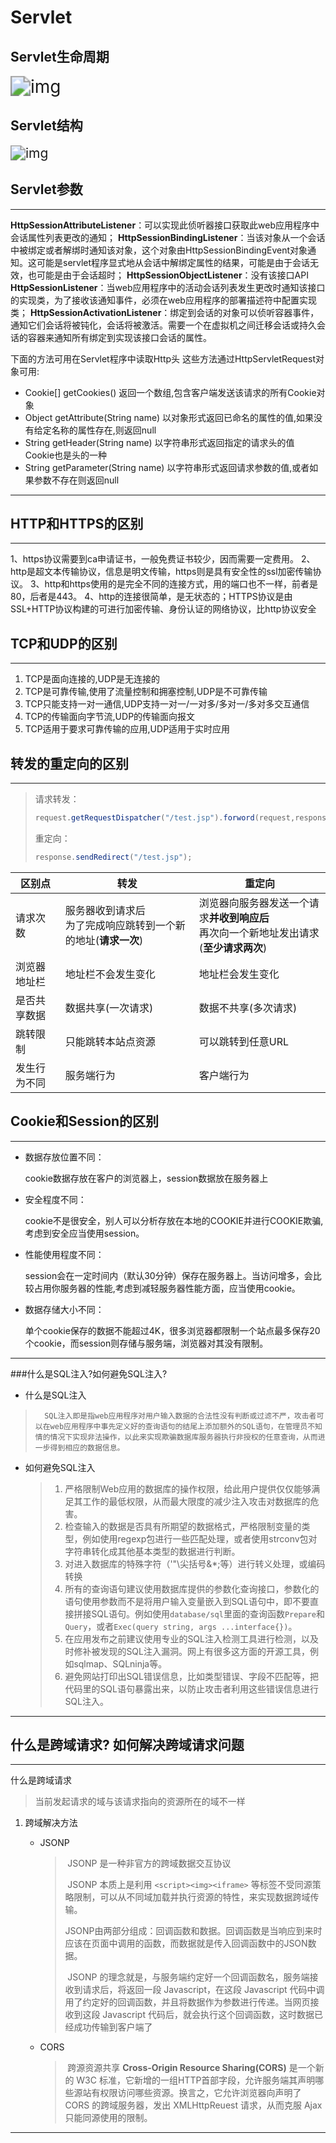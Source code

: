 # Servlet

## Servlet生命周期
<img src="https://cscgblog-1301638685.cos.ap-chengdu.myqcloud.com/javabasic/3252049_1503478423363_D9B23E5A78E8071F0BB0D7E0E456058E" alt="img" style="zoom:200%;" />

## Servlet结构
<img src="https://cscgblog-1301638685.cos.ap-chengdu.myqcloud.com/javabasic/9430388_1508834386231_FE8B1A979ADF6E3C2C114AF3F9CA693C" alt="img" style="zoom:150%;" />



## Servlet参数
---

**HttpSessionAttributeListener**：可以实现此侦听器接口获取此web应用程序中会话属性列表更改的通知；
**HttpSessionBindingListener**：当该对象从一个会话中被绑定或者解绑时通知该对象，这个对象由HttpSessionBindingEvent对象通知。这可能是servlet程序显式地从会话中解绑定属性的结果，可能是由于会话无效，也可能是由于会话超时；
**HttpSessionObjectListener**：没有该接口API
**HttpSessionListener**：当web应用程序中的活动会话列表发生更改时通知该接口的实现类，为了接收该通知事件，必须在web应用程序的部署描述符中配置实现类；
**HttpSessionActivationListener**：绑定到会话的对象可以侦听容器事件，通知它们会话将被钝化，会话将被激活。需要一个在虚拟机之间迁移会话或持久会话的容器来通知所有绑定到实现该接口会话的属性。

下面的方法可用在Servlet程序中读取Http头 这些方法通过HttpServletRequest对象可用:

- Cookie[] getCookies()     返回一个数组,包含客户端发送该请求的所有Cookie对象
- Object getAttribute(String name)   以对象形式返回已命名的属性的值,如果没有给定名称的属性存在,则返回null
- String getHeader(String name)  以字符串形式返回指定的请求头的值  Cookie也是头的一种
- String getParameter(String name)  以字符串形式返回请求参数的值,或者如果参数不存在则返回null



---
## HTTP和HTTPS的区别
---
1、https协议需要到ca申请证书，一般免费证书较少，因而需要一定费用。
2、http是超文本传输协议，信息是明文传输，https则是具有安全性的ssl加密传输协议。
3、http和https使用的是完全不同的连接方式，用的端口也不一样，前者是80，后者是443。
4、http的连接很简单，是无状态的；HTTPS协议是由SSL+HTTP协议构建的可进行加密传输、身份认证的网络协议，比http协议安全


## TCP和UDP的区别

---
1. TCP是面向连接的,UDP是无连接的
2. TCP是可靠传输,使用了流量控制和拥塞控制,UDP是不可靠传输
3. TCP只能支持一对一通信,UDP支持一对一/一对多/多对一/多对多交互通信
4. TCP的传输面向字节流,UDP的传输面向报文
6. TCP适用于要求可靠传输的应用,UDP适用于实时应用

## 转发的重定向的区别
---
>请求转发：
>
>```java
>request.getRequestDispatcher("/test.jsp").forword(request,response);
>```
>
>重定向：
>
>```java
>response.sendRedirect("/test.jsp");
>```

| 区别点       | 转发                                                         | 重定向                                                       |
| ------------ | ------------------------------------------------------------ | ------------------------------------------------------------ |
| 请求次数     | 服务器收到请求后<br/>为了完成响应跳转到一个新的地址(**请求一次**) | 浏览器向服务器发送一个请求**并收到响应后**<br/>再次向一个新地址发出请求(**至少请求两次**) |
| 浏览器地址栏 | 地址栏不会发生变化                                           | 地址栏会发生变化                                             |
| 是否共享数据 | 数据共享(一次请求)                                           | 数据不共享(多次请求)                                         |
| 跳转限制     | 只能跳转本站点资源                                           | 可以跳转到任意URL                                            |
| 发生行为不同 | 服务端行为                                                   | 客户端行为                                                   |

## Cookie和Session的区别
---
- 数据存放位置不同：

    cookie数据存放在客户的浏览器上，session数据放在服务器上

- 安全程度不同：

    cookie不是很安全，别人可以分析存放在本地的COOKIE并进行COOKIE欺骗,考虑到安全应当使用session。

- 性能使用程度不同：

    session会在一定时间内（默认30分钟）保存在服务器上。当访问增多，会比较占用你服务器的性能,考虑到减轻服务器性能方面，应当使用cookie。

- 数据存储大小不同：

    单个cookie保存的数据不能超过4K，很多浏览器都限制一个站点最多保存20个cookie，而session则存储与服务端，浏览器对其没有限制。
---
###什么是SQL注入?如何避免SQL注入?

- 什么是SQL注入

>		SQL注入即是指web应用程序对用户输入数据的合法性没有判断或过滤不严，攻击者可以在web应用程序中事先定义好的查询语句的结尾上添加额外的SQL语句，在管理员不知情的情况下实现非法操作，以此来实现欺骗数据库服务器执行非授权的任意查询，从而进一步得到相应的数据信息。

- 如何避免SQL注入

  >1. 严格限制Web应用的数据库的操作权限，给此用户提供仅仅能够满足其工作的最低权限，从而最大限度的减少注入攻击对数据库的危害。
  >2. 检查输入的数据是否具有所期望的数据格式，严格限制变量的类型，例如使用regexp包进行一些匹配处理，或者使用strconv包对字符串转化成其他基本类型的数据进行判断。
  >3. 对进入数据库的特殊字符（'"\尖括号&*;等）进行转义处理，或编码转换
  >4. 所有的查询语句建议使用数据库提供的参数化查询接口，参数化的语句使用参数而不是将用户输入变量嵌入到SQL语句中，即不要直接拼接SQL语句。例如使用`database/sql`里面的查询函数`Prepare`和`Query`，或者`Exec(query string, args ...interface{})`。
  >5. 在应用发布之前建议使用专业的SQL注入检测工具进行检测，以及时修补被发现的SQL注入漏洞。网上有很多这方面的开源工具，例如sqlmap、SQLninja等。
  >6. 避免网站打印出SQL错误信息，比如类型错误、字段不匹配等，把代码里的SQL语句暴露出来，以防止攻击者利用这些错误信息进行SQL注入。
---

## 什么是跨域请求? 如何解决跨域请求问题
---
什么是跨域请求

>当前发起请求的域与该请求指向的资源所在的域不一样

1. 跨域解决方法

   - JSONP

     >​		JSONP 是一种非官方的跨域数据交互协议
     >
     >​		JSONP 本质上是利用 `<script><img><iframe>` 等标签不受同源策略限制，可以从不同域加载并执行资源的特性，来实现数据跨域传输。
     >
     >​		JSONP由两部分组成：回调函数和数据。回调函数是当响应到来时应该在页面中调用的函数，而数据就是传入回调函数中的JSON数据。
     >
     >​		JSONP 的理念就是，与服务端约定好一个回调函数名，服务端接收到请求后，将返回一段 Javascript，在这段  Javascript 代码中调用了约定好的回调函数，并且将数据作为参数进行传递。当网页接收到这段 Javascript 代码后，就会执行这个回调函数，这时数据已经成功传输到客户端了

   - CORS

     >​		跨源资源共享 **Cross-Origin Resource Sharing(CORS)** 是一个新的 W3C 标准，它新增的一组HTTP首部字段，允许服务端其声明哪些源站有权限访问哪些资源。换言之，它允许浏览器向声明了 CORS 的跨域服务器，发出 XMLHttpReuest 请求，从而克服 Ajax 只能同源使用的限制。
---
